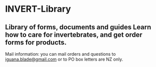 # INVERT-Library
Library of forms, documents and guides
Learn how to care for invertebrates, and get order forms for products.
-------
Mail information: you can mail orders and questions to iguana.blade@gmail.com or to PO box 
letters are NZ only.




